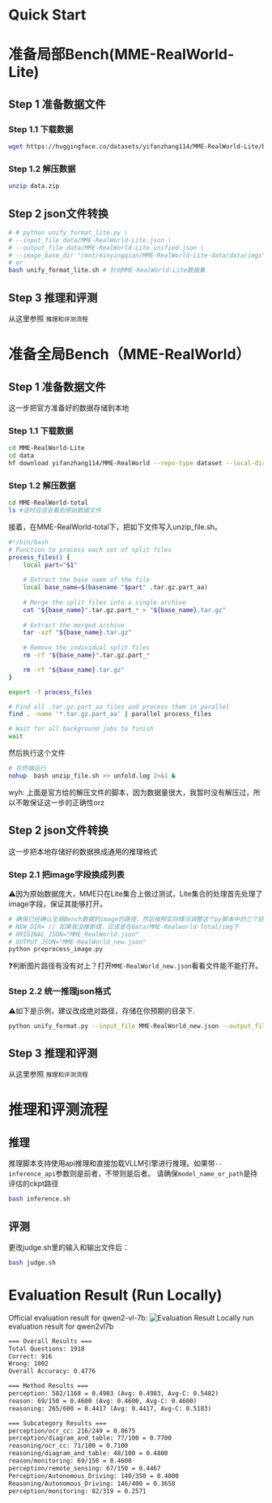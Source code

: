 # Quick Start
# 准备局部Bench(MME-RealWorld-Lite)
## Step 1 准备数据文件
### Step 1.1 下载数据
```bash
wget https://huggingface.co/datasets/yifanzhang114/MME-RealWorld-Lite/blob/main/data.zip
```
### Step 1.2 解压数据
```bash
unzip data.zip
```

## Step 2 json文件转换
```bash
# # python unify_format_lite.py \
# --input_file data/MME-RealWorld-Lite.json \
# --output_file data/MME-RealWorld-Lite_unified.json \
# --image_base_dir "/mnt/minyingqian/MME-RealWorld-Lite-data/data/imgs" > data/unifyfmt.log 2>&1 & 
# or
bash unify_format_lite.sh # 针对MME-RealWorld-Lite数据集
```

## Step 3 推理和评测
从这里参照 `推理和评测流程`


# 准备全局Bench（MME-RealWorld）
## Step 1 准备数据文件
这一步把官方准备好的数据存储到本地

### Step 1.1 下载数据
```bash
cd MME-RealWorld-Lite
cd data
hf download yifanzhang114/MME-RealWorld --repo-type dataset --local-dir ./MME-RealWorld-total # 这会在data下创建一个MME-RealWolrd目录
```

### Step 1.2 解压数据
```bash
cd MME-RealWorld-total
ls #这时应该会看到原始数据文件
```

接着，在MME-RealWorld-total下，把如下文件写入unzip_file.sh。
```bash
#!/bin/bash
# Function to process each set of split files
process_files() {
    local part="$1"
    
    # Extract the base name of the file
    local base_name=$(basename "$part" .tar.gz.part_aa)
    
    # Merge the split files into a single archive
    cat "${base_name}".tar.gz.part_* > "${base_name}.tar.gz"
    
    # Extract the merged archive
    tar -xzf "${base_name}.tar.gz"
    
    # Remove the individual split files
    rm -rf "${base_name}".tar.gz.part_*

    rm -rf "${base_name}.tar.gz"
}

export -f process_files

# Find all .tar.gz.part_aa files and process them in parallel
find . -name '*.tar.gz.part_aa' | parallel process_files

# Wait for all background jobs to finish
wait
```

然后执行这个文件
```bash
# 在终端运行
nohup  bash unzip_file.sh >> unfold.log 2>&1 &
```
wyh: 上面是官方给的解压文件的脚本，因为数据量很大，我暂时没有解压过，所以不敢保证这一步的正确性orz

## Step 2 json文件转换
这一步把本地存储好的数据换成通用的推理格式
### Step 2.1 把image字段换成列表
⚠️因为原始数据庞大，MME只在Lite集合上做过测试，Lite集合的处理首先处理了image字段，保证其能够打开。
```bash
# 确保已经确认全局Bench数据的image的路径，然后按照实际情况调整这个py脚本中的三个目录
# NEW_DIR= // 如果我没推断错，应该是在data/MME-Realworld-Total/img下
# ORIGINAL_JSON="MME_RealWorld.json" 
# OUTPUT_JSON="MME-RealWorld_new.json"
python preprocess_image.py
```
❓判断图片路径有没有对上？打开`MME-RealWorld_new.json`看看文件能不能打开。

### Step 2.2 统一推理json格式
⚠️如下是示例，建议改成绝对路径，存储在你预期的目录下.
```bash
python unify_format.py --input_file MME-RealWorld_new.json --output_file MME-RealWorld_unified.json
```

## Step 3 推理和评测
从这里参照 `推理和评测流程`

# 推理和评测流程
## 推理
推理脚本支持使用api推理和直接加载VLLM引擎进行推理。如果带`--inference_api`参数则是前者，不带则是后者。
请确保`model_name_or_path`是待评估的ckpt路径
```bash 
bash inference.sh 
```

## 评测
更改judge.sh里的输入和输出文件后：
```bash 
bash judge.sh
```

# Evaluation Result (Run Locally)
Official evaluation result for qwen2-vl-7b:
![Evaluation Result](https://cdn-uploads.huggingface.co/production/uploads/623d8ca4c29adf5ef6175615/p-aHTLQjBach39Rz9CyR2.png)
Locally run evaluation result for qwen2vl7b
```txt
=== Overall Results ===
Total Questions: 1918
Correct: 916
Wrong: 1002
Overall Accuracy: 0.4776

=== Method Results ===
perception: 582/1168 = 0.4983 (Avg: 0.4983, Avg-C: 0.5482)
reason: 69/150 = 0.4600 (Avg: 0.4600, Avg-C: 0.4600)
reasoning: 265/600 = 0.4417 (Avg: 0.4417, Avg-C: 0.5183)

=== Subcategory Results ===
perception/ocr_cc: 216/249 = 0.8675
perception/diagram_and_table: 77/100 = 0.7700
reasoning/ocr_cc: 71/100 = 0.7100
reasoning/diagram_and_table: 48/100 = 0.4800
reason/monitoring: 69/150 = 0.4600
perception/remote_sensing: 67/150 = 0.4467
Perception/Autonomous_Driving: 140/350 = 0.4000
Reasoning/Autonomous_Driving: 146/400 = 0.3650
perception/monitoring: 82/319 = 0.2571
```

